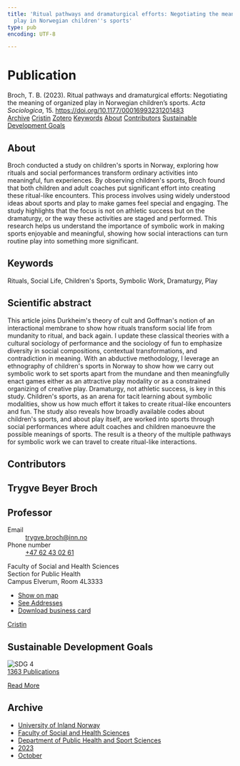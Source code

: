 ```yaml
---
title: 'Ritual pathways and dramaturgical efforts: Negotiating the meaning of organized
  play in Norwegian children''s sports'
type: pub
encoding: UTF-8

---
```

<h1>Publication</h1>
<article id="csl-bib-container-ADGYHBWR" class="csl-bib-container">
  <div class="csl-bib-body"> <div class="csl-entry">Broch, T. B. (2023). Ritual pathways and dramaturgical efforts: Negotiating the meaning of organized play in Norwegian children’s sports. <i>Acta Sociologica</i>, 15. <a href="https://doi.org/10.1177/00016993231201483">https://doi.org/10.1177/00016993231201483</a></div> </div>
  <div class="csl-bib-buttons">
    <a href="#taxonomy-article-ADGYHBWR" alt="archive" class="csl-bib-button">Archive</a>
    <a href="https://app.cristin.no/results/show.jsf?id=2181857" alt="Cristin" class="csl-bib-button">Cristin</a>
    <a href="http://zotero.org/groups/5881554/items/ADGYHBWR" alt="Zotero" class="csl-bib-button">Zotero</a>
    <a href="#keywords-article-ADGYHBWR" alt="keywords" class="csl-bib-button">Keywords</a>
    <a href="#about-article-ADGYHBWR" alt="about_pub" class="csl-bib-button">About</a>
    <a href="#contributors-article-ADGYHBWR" alt="contributors" class="csl-bib-button">Contributors</a>
    <a href="#sdg-article-ADGYHBWR" alt="sdg" class="csl-bib-button">Sustainable Development Goals</a>
  </div>
  <div id="csl-bib-meta-container-ADGYHBWR"></div>
</article>
<div id="csl-bib-meta-ADGYHBWR" class="csl-bib-meta">
  <article id="about-article-ADGYHBWR" class="about_pub-article">
    <h1>About</h1>
    Broch conducted a study on children's sports in Norway, exploring how rituals and social performances transform ordinary activities into meaningful, fun experiences. By observing children's sports, Broch found that both children and adult coaches put significant effort into creating these ritual-like encounters. This process involves using widely understood ideas about sports and play to make games feel special and engaging. The study highlights that the focus is not on athletic success but on the dramaturgy, or the way these activities are staged and performed. This research helps us understand the importance of symbolic work in making sports enjoyable and meaningful, showing how social interactions can turn routine play into something more significant.
  </article>
  <article id="keywords-article-ADGYHBWR" class="keywords-article">
    <h1>Keywords</h1>
    Rituals, Social Life, Children's Sports, Symbolic Work, Dramaturgy, Play
  </article>
  <article id="abstract-article-ADGYHBWR" class="abstract-article">
    <h1>Scientific abstract</h1>
    This article joins Durkheim's theory of cult and Goffman's notion of an interactional membrane to show how rituals transform social life from mundanity to ritual, and back again. I update these classical theories with a cultural sociology of performance and the sociology of fun to emphasize diversity in social compositions, contextual transformations, and contradiction in meaning. With an abductive methodology, I leverage an ethnography of children's sports in Norway to show how we carry out symbolic work to set sports apart from the mundane and then meaningfully enact games either as an attractive play modality or as a constrained organizing of creative play. Dramaturgy, not athletic success, is key in this study. Children's sports, as an arena for tacit learning about symbolic modalities, show us how much effort it takes to create ritual-like encounters and fun. The study also reveals how broadly available codes about children's sports, and about play itself, are worked into sports through social performances where adult coaches and children manoeuvre the possible meanings of sports. The result is a theory of the multiple pathways for symbolic work we can travel to create ritual-like interactions.
  </article>
  <article id="contributors-article-ADGYHBWR" class="contributors-article">
    <h1>Contributors</h1>
    <div class="personas"> <div class="vrtx-hinn-person-card"> <div class="photo"> <i class="lar la-user-circle missing-person"></i> </div> <div class="info"> <hgroup><h1>Trygve Beyer Broch</h1> <h2>Professor</h2> </hgroup><dl> <dt>Email</dt> <dd> <a href="mailto:trygve.broch@inn.no">trygve.broch@inn.no</a> </dd> <dt>Phone number</dt> <dd><a href="tel:+4762430261"> +47 62 43 02 61 </a></dd> </dl> <p> Faculty of Social and Health Sciences<br> Section for Public Health<br> Campus Elverum, Room 4L3333 </p> <ul class="vrtx-hinn-links"> <li><a href="https://www.google.com/maps?q=60.88177,11.53669">Show on map</a></li> <li><a href="https://www.inn.no/english/find-an-employee/trygve-broch.html#vrtx-hinn-addresses">See Addresses</a></li> <li><a href="https://www.inn.no/english/find-an-employee/trygve-broch.html?vrtx=vcf">Download business card</a></li> </ul> </div> </div> <a href="https://app.cristin.no/persons/show.jsf?id=328623" alt="Cristin URL" class="personas-cristin">Cristin</a> </div>
  </article>
  <article id="sdg-article-ADGYHBWR" class="sdg-article">
    <h1>Sustainable Development Goals</h1>
    <div class="sdg-container"><div id="sdg4" class="sdg">
        <img src="{{< params subfolder >}}images/sdg/sdg04_en.png" class="image" alt="SDG 4">
        <div class="sdg-overlay">
          <a href="{{< params subfolder >}}en/archive/?sdg=4#archive" class="sdg-publication-count"><span>1363</span> Publications</a>
          <p><a href="https://sdgs.un.org/goals/goal4" class="sdg-read-more">Read More</a></p>
        </div>
      </div></div>
  </article>
  <article id="taxonomy-article-ADGYHBWR" class="taxonomy-article">
    <h1>Archive</h1>
    <ul>
      <li><a href="{{< params subfolder >}}en/archive/?key=3DCRN523">University of Inland Norway</a></li>
      <li><a href="{{< params subfolder >}}en/archive/?key=IDKFS3MX">Faculty of Social and Health Sciences</a></li>
      <li><a href="{{< params subfolder >}}en/archive/?key=FJXE3Z8X">Department of Public Health and Sport Sciences</a></li>
      <li><a href="{{< params subfolder >}}en/archive/?key=5HKEZMYN">2023</a></li>
      <li><a href="{{< params subfolder >}}en/archive/?key=NBP5CHP9">October</a></li>
    </ul>
  </article>
</div>

